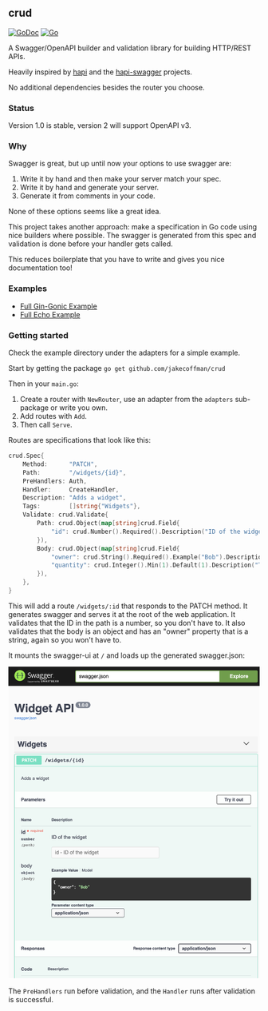 ## crud

[![GoDoc](https://godoc.org/github.com/jakecoffman/crud?status.svg)](https://godoc.org/github.com/jakecoffman/crud)
[![Go](https://github.com/jakecoffman/crud/actions/workflows/go.yml/badge.svg)](https://github.com/jakecoffman/crud/actions/workflows/go.yml)

A Swagger/OpenAPI builder and validation library for building HTTP/REST APIs.

Heavily inspired by [hapi](https://hapi.dev/) and the [hapi-swagger](https://github.com/glennjones/hapi-swagger) projects.

No additional dependencies besides the router you choose.

### Status

Version 1.0 is stable, version 2 will support OpenAPI v3.

### Why

Swagger is great, but up until now your options to use swagger are:

1. Write it by hand and then make your server match your spec.
2. Write it by hand and generate your server.
3. Generate it from comments in your code.

None of these options seems like a great idea.

This project takes another approach: make a specification in Go code using nice builders where possible. The swagger is generated from this spec and validation is done before your handler gets called. 

This reduces boilerplate that you have to write and gives you nice documentation too!

### Examples

- [Full Gin-Gonic Example](adapters/gin-adapter/example)
- [Full Echo Example](adapters/echo-adapter/example)

### Getting started

Check the example directory under the adapters for a simple example.

Start by getting the package `go get github.com/jakecoffman/crud`

Then in your `main.go`:

1. Create a router with `NewRouter`, use an adapter from the `adapters` sub-package or write you own.
2. Add routes with `Add`.
3. Then call `Serve`.

Routes are specifications that look like this:

```go
crud.Spec{
	Method:      "PATCH",
	Path:        "/widgets/{id}",
	PreHandlers: Auth,
	Handler:     CreateHandler,
	Description: "Adds a widget",
	Tags:        []string{"Widgets"},
	Validate: crud.Validate{
		Path: crud.Object(map[string]crud.Field{
			"id": crud.Number().Required().Description("ID of the widget"),
        }),
		Body: crud.Object(map[string]crud.Field{
			"owner": crud.String().Required().Example("Bob").Description("Widget owner's name"),
			"quantity": crud.Integer().Min(1).Default(1).Description("The amount requested")
		}),
	},
}
```

This will add a route `/widgets/:id` that responds to the PATCH method. It generates swagger and serves it at the root of the web application. It validates that the ID in the path is a number, so you don't have to. It also validates that the body is an object and has an "owner" property that is a string, again so you won't have to.

It mounts the swagger-ui at `/` and loads up the generated swagger.json:

![screenshot](/screenshot.png?raw=true "Swagger")

The `PreHandlers` run before validation, and the `Handler` runs after validation is successful.
